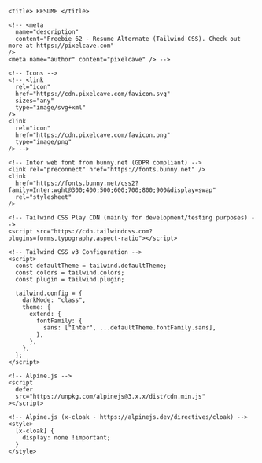 <!doctype html>
<html lang="en">
  <head>
    <meta charset="utf-8" />
    <meta name="viewport" content="width=device-width,initial-scale=1.0" />

    <title> RESUME </title>

    <!-- <meta
      name="description"
      content="Freebie 62 - Resume Alternate (Tailwind CSS). Check out more at https://pixelcave.com"
    />
    <meta name="author" content="pixelcave" /> -->

    <!-- Icons -->
    <!-- <link
      rel="icon"
      href="https://cdn.pixelcave.com/favicon.svg"
      sizes="any"
      type="image/svg+xml"
    />
    <link
      rel="icon"
      href="https://cdn.pixelcave.com/favicon.png"
      type="image/png"
    /> -->

    <!-- Inter web font from bunny.net (GDPR compliant) -->
    <link rel="preconnect" href="https://fonts.bunny.net" />
    <link
      href="https://fonts.bunny.net/css2?family=Inter:wght@300;400;500;600;700;800;900&display=swap"
      rel="stylesheet"
    />

    <!-- Tailwind CSS Play CDN (mainly for development/testing purposes) -->
    <script src="https://cdn.tailwindcss.com?plugins=forms,typography,aspect-ratio"></script>

    <!-- Tailwind CSS v3 Configuration -->
    <script>
      const defaultTheme = tailwind.defaultTheme;
      const colors = tailwind.colors;
      const plugin = tailwind.plugin;

      tailwind.config = {
        darkMode: "class",
        theme: {
          extend: {
            fontFamily: {
              sans: ["Inter", ...defaultTheme.fontFamily.sans],
            },
          },
        },
      };
    </script>

    <!-- Alpine.js -->
    <script
      defer
      src="https://unpkg.com/alpinejs@3.x.x/dist/cdn.min.js"
    ></script>

    <!-- Alpine.js (x-cloak - https://alpinejs.dev/directives/cloak) -->
    <style>
      [x-cloak] {
        display: none !important;
      }
    </style>
  </head>
  <body>
    <!-- Page Container -->
    <div
      x-data="{
        darkMode: false,
        toggleDarkMode() {
          this.darkMode = ! this.darkMode;

          // Toggle dark class on html element
          if (this.darkMode) {
            document.body.parentNode.classList.add('dark');
          } else {
            document.body.parentNode.classList.remove('dark');
          }
        }
      }"
      class="min-h-dvh min-w-[320px] bg-white text-gray-800 dark:bg-gray-950 dark:text-gray-100"
    >
      <!-- Toggle Dark Mode -->
      <div
        class="fixed right-0 top-0 z-50 flex size-12 items-center justify-center"
      >
        <button
          x-on:click="toggleDarkMode()"
          type="button"
          class="inline-block size-9 text-gray-600 hover:opacity-75 dark:text-gray-400"
        >
          <svg
            x-show="!darkMode"
            x-cloak
            xmlns="http://www.w3.org/2000/svg"
            viewBox="0 0 24 24"
            fill="none"
            stroke="currentColor"
            stroke-width="2"
            stroke-linecap="round"
            stroke-linejoin="round"
            class="inline-block size-6"
          >
            <circle cx="12" cy="12" r="4" />
            <path d="M12 2v2" />
            <path d="M12 20v2" />
            <path d="m4.93 4.93 1.41 1.41" />
            <path d="m17.66 17.66 1.41 1.41" />
            <path d="M2 12h2" />
            <path d="M20 12h2" />
            <path d="m6.34 17.66-1.41 1.41" />
            <path d="m19.07 4.93-1.41 1.41" />
          </svg>
          <svg
            x-show="darkMode"
            x-cloak
            xmlns="http://www.w3.org/2000/svg"
            viewBox="0 0 24 24"
            fill="none"
            stroke="currentColor"
            stroke-width="2"
            stroke-linecap="round"
            stroke-linejoin="round"
            class="inline-block size-6"
          >
            <path d="M12 3a6 6 0 0 0 9 9 9 9 0 1 1-9-9Z" />
          </svg>
        </button>
      </div>
      <!-- END Toggle Dark Mode -->

      <div class="container mx-auto max-w-7xl">
        <div class="grid grid-cols-1 md:grid-cols-12">
          <!-- Info -->
          <div
            class="bg-gray-100 p-5 text-left dark:bg-gray-900 md:col-span-4 lg:p-14"
          >
            <h1
              class="leading-tighter mt-5 text-4xl font-extrabold lg:text-6xl"
            >
              Vivek<br />
              Samant
            </h1>
            <h2 class="mt-3 text-xl text-purple-600 dark:text-purple-500">
              Web Developer
            </h2>
            <!-- <div class="-mx-5 mt-10 lg:-mx-16">
              <img
                src="assets/christian-buehner-DItYlc26zVI-unsplash.jpg"
                class="inline-block lg:rounded-sm"
                alt="Vivek Samant photo"
              />
            </div> -->
            <p
              class="mt-10 text-balance leading-relaxed text-gray-700 dark:text-gray-300"
            >
              I am a skilled web developer, proficient in HTML, CSS, and
              JavaScript, who combines technical expertise with a passion for
              creating visually appealing and user-friendly websites.
            </p>
            <div class="mt-10 space-y-5">
              <div class="flex items-center gap-5">
                <svg
                  xmlns="http://www.w3.org/2000/svg"
                  viewBox="0 0 24 24"
                  fill="none"
                  stroke="currentColor"
                  stroke-width="2"
                  stroke-linecap="round"
                  stroke-linejoin="round"
                  class="inline-block size-6 flex-none text-purple-600 dark:text-purple-500"
                >
                  <path d="M18 8c0 4.5-6 9-6 9s-6-4.5-6-9a6 6 0 0 1 12 0" />
                  <circle cx="12" cy="8" r="2" />
                  <path
                    d="M8.835 14H5a1 1 0 0 0-.9.7l-2 6c-.1.1-.1.2-.1.3 0 .6.4 1 1 1h18c.6 0 1-.4 1-1 0-.1 0-.2-.1-.3l-2-6a1 1 0 0 0-.9-.7h-3.835"
                  />
                </svg>
                <span class="truncate font-medium">Noida, India</span>
              </div>
              <div class="flex items-center gap-5">
                <svg
                  xmlns="http://www.w3.org/2000/svg"
                  viewBox="0 0 24 24"
                  fill="none"
                  stroke="currentColor"
                  stroke-width="2"
                  stroke-linecap="round"
                  stroke-linejoin="round"
                  class="inline-block size-6 flex-none text-purple-600 dark:text-purple-500"
                >
                  <path
                    d="M22 16.92v3a2 2 0 0 1-2.18 2 19.79 19.79 0 0 1-8.63-3.07 19.5 19.5 0 0 1-6-6 19.79 19.79 0 0 1-3.07-8.67A2 2 0 0 1 4.11 2h3a2 2 0 0 1 2 1.72 12.84 12.84 0 0 0 .7 2.81 2 2 0 0 1-.45 2.11L8.09 9.91a16 16 0 0 0 6 6l1.27-1.27a2 2 0 0 1 2.11-.45 12.84 12.84 0 0 0 2.81.7A2 2 0 0 1 22 16.92z"
                  />
                </svg>
                <span class="truncate font-medium">+91 7895020182</span>
              </div>
              <div class="flex items-center gap-5">
                <svg
                  xmlns="http://www.w3.org/2000/svg"
                  viewBox="0 0 24 24"
                  fill="none"
                  stroke="currentColor"
                  stroke-width="2"
                  stroke-linecap="round"
                  stroke-linejoin="round"
                  class="inline-block size-6 flex-none text-purple-600 dark:text-purple-500"
                >
                  <path
                    d="M22 13V6a2 2 0 0 0-2-2H4a2 2 0 0 0-2 2v12c0 1.1.9 2 2 2h8"
                  />
                  <path d="m22 7-8.97 5.7a1.94 1.94 0 0 1-2.06 0L2 7" />
                  <path d="M19 16v6" />
                  <path d="M16 19h6" />
                </svg>
                <a
                  href="viveksamant2004@gmail.com"
                  class="truncate font-medium text-black underline hover:text-black/75 dark:text-white dark:hover:text-white/75"
                >
                viveksamant2004@gmail.com
                </a>
              </div>
              <div class="flex items-center gap-5">
               
              </div>
            </div>
          </div>
          <!-- END Info -->

          <!-- Bio -->
          <div class="mx-auto max-w-2xl space-y-16 p-5 md:col-span-8 md:p-10">
            <!-- Education -->
            <div>
              <div
                class="mb-8 border-b-4 border-gray-100 py-2.5 dark:border-gray-900"
              >
                <h3 class="text-xl font-medium">Education</h3>
              </div>
              <ul
                class="relative space-y-6 pl-6 before:absolute before:bottom-0 before:left-0 before:top-0 before:block before:w-1 before:rounded-full before:bg-purple-50 before:content-[''] dark:before:bg-purple-950"
              >
                <li
                  class="before:border-1 relative before:absolute before:-left-[1.875rem] before:top-6 before:block before:size-4 before:rounded-full before:border-2 before:border-purple-200/75 before:bg-white before:content-[''] dark:before:border-purple-800/75 dark:before:bg-gray-950"
                >
                  <h4
                    class="text-sm font-semibold text-purple-600 dark:text-purple-500"
                  >
                    2020-2021
                  </h4>
                  <h5 class="mb-2 font-bold">
                    High School
                  </h5>
                  <p class="text-sm/relaxed text-gray-700 dark:text-gray-300">
                    I passed from a CBSE based school by obtaining 64%
                  </p>
                </li>
                <li
                  class="before:border-1 relative before:absolute before:-left-[1.875rem] before:top-6 before:block before:size-4 before:rounded-full before:border-2 before:border-purple-200/75 before:bg-white before:content-[''] dark:before:border-purple-800/75 dark:before:bg-gray-950"
                >
                  <h4
                    class="text-sm font-semibold text-purple-600 dark:text-purple-500"
                  >
                    2022-2023
                  </h4>
                  <h5 class="mb-2 font-bold">
                    Intermediate
                  </h5>
                  <p class="text-sm/relaxed text-gray-700 dark:text-gray-300">
                    I passed from a CBSE based school by obtaining 81%
                  </p>
                </li>
                <li
                  class="before:border-1 relative before:absolute before:-left-[1.875rem] before:top-6 before:block before:size-4 before:rounded-full before:border-2 before:border-purple-200/75 before:bg-white before:content-[''] dark:before:border-purple-800/75 dark:before:bg-gray-950"
                >
                  <h4
                    class="text-sm font-semibold text-purple-600 dark:text-purple-500"
                  >
                   2023-2026
                  </h4>
                  <h5 class="mb-2 font-bold">
                    Bachelor in Computer Science, Galgotias University, India
                  </h5>
                  <p class="text-sm/relaxed text-gray-700 dark:text-gray-300">
                    I developed the skills and knowledge that serve as the foundation for my expertise in web development and programming with a degree in computer science from Galgotias University in India.
                  </p>
                </li>
              </ul>
            </div>
            <!-- END Education -->

            <!-- Certification -->
            <div>
              <div
                class="mb-8 border-b-4 border-gray-100 py-2.5 dark:border-gray-900"
              >
                <h3 class="text-xl font-medium">Certification</h3>
              </div>
              <ul
                class="relative space-y-6 pl-6 before:absolute before:bottom-0 before:left-0 before:top-0 before:block before:w-1 before:rounded-full before:bg-purple-50 before:content-[''] dark:before:bg-purple-950"
              >
                <li
                  class="before:border-1 relative before:absolute before:-left-[1.875rem] before:top-6 before:block before:size-4 before:rounded-full before:border-2 before:border-purple-200/75 before:bg-white before:content-[''] dark:before:border-purple-800/75 dark:before:bg-gray-950"
                >
                
                  <h5 class="mb-2 font-bold">
                 Web development Certificate from Aviraj Infotech 
                  </h5>
                  <p class="text-sm/relaxed text-gray-700 dark:text-gray-300">
                    As a Web Designer I enhanced my skills and worked on different projects at Aviraj Infotech for 6 months, and used my abilities to create beautiful and user-focused websites for improved digital engagement, I was able to combine my passion of functionality and knowledge by working in projects.
                  </p>
                </li>
                
              </ul>
            </div>
            <!-- END Work Experience -->
             <!-- skills -->
             <div>
              <div
                class="mb-8 border-b-4 border-gray-100 py-2.5 dark:border-gray-900"
              >
                <h3 class="text-xl font-medium">SKills</h3>
              </div>
              <ul
                class="relative space-y-6 pl-6 before:absolute before:bottom-0 before:left-0 before:top-0 before:block before:w-1 before:rounded-full before:bg-purple-50 before:content-[''] dark:before:bg-purple-950"
              >
                  <h5 class="mb-2 font-bold">
                    HTML and CSS                   
                  </h5>                  
                                               
                  <h5 class="mb-2 font-bold">
                  JavaScript                   
                  </h5>                                 
                  <h5 class="mb-2 font-bold">
                  Python                   
                  </h5>                                  
                  <h5 class="mb-2 font-bold">
                  C++                   
                  </h5>
                  <h5 class="mb-2 font-bold">
                   Good Communication skills                    
                  </h5>
                  <h5 class="mb-2 font-bold">
                  Team work              
                   </h5>
 

              
                
              </ul>
            </div>
            <!-- Projects -->
            <div>
              <div
                class="mb-8 border-b-4 border-gray-100 py-2.5 dark:border-gray-900"
              >
                <h3 class="text-xl font-medium">Projects</h3>
              </div>
              <ul
                class="relative space-y-6 pl-6 before:absolute before:bottom-0 before:left-0 before:top-0 before:block before:w-1 before:rounded-full before:bg-purple-50 before:content-[''] dark:before:bg-purple-950"
              >
                <li
                  class="before:border-1 relative before:absolute before:-left-[1.875rem] before:top-6 before:block before:size-4 before:rounded-full before:border-2 before:border-purple-200/75 before:bg-white before:content-[''] dark:before:border-purple-800/75 dark:before:bg-gray-950"
                >
                  
                  <h5 class="mb-2 font-bold">
                   Weather application
                   
                  </h5>
                  <p class="text-sm/relaxed text-gray-700 dark:text-gray-300">
                    Developed a weather application in which user inputs the temperature and the app tells the weather based on the temperature by using my knowledge of HTML, CSS and JavaScrpipt.
                  </p>
                </li>
                <li
                  class="before:border-1 relative before:absolute before:-left-[1.875rem] before:top-6 before:block before:size-4 before:rounded-full before:border-2 before:border-purple-200/75 before:bg-white before:content-[''] dark:before:border-purple-800/75 dark:before:bg-gray-950"
                >
                 
                  <h5 class="mb-2 font-bold">
                    Quiz applicaion
                
                  </h5>
                  <p class="text-sm/relaxed text-gray-700 dark:text-gray-300">
                	Developed a quiz platform by exploring my knowledge in JavaScript and HTML of general knowledge with over 5 questions with 4 multiple choice answers	where only the correct answer is counted as 1 while the wrong or unanswered is counted as 0 and at last the total score is displayed.

                  </p>
                  <li
                  class="before:border-1 relative before:absolute before:-left-[1.875rem] before:top-6 before:block before:size-4 before:rounded-full before:border-2 before:border-purple-200/75 before:bg-white before:content-[''] dark:before:border-purple-800/75 dark:before:bg-gray-950"
                >
                 
                  <h5 class="mb-2 font-bold">
                  Calculator
                  </h5>
                  <p class="text-sm/relaxed text-gray-700 dark:text-gray-300">
                  Developed a basic calculator using HTML and Basic CSS which calculates the required number as per the user's request.

                  </p>
                </li>
              </ul>
            </div>
            <!-- END Projects -->

            <!-- Social -->
            <div>
              <div
                class="mb-8 border-b-4 border-gray-100 py-2.5 dark:border-gray-900"
              >
                <h3 class="text-xl font-medium">Social</h3>
              </div>
              <ul
                class="relative space-y-6 pl-6 before:absolute before:bottom-0 before:left-0 before:top-0 before:block before:w-1 before:rounded-full before:bg-purple-50 before:content-[''] dark:before:bg-purple-950"
              >
                <li
                  class="before:border-1 relative before:absolute before:-left-[1.875rem] before:top-6 before:block before:size-4 before:rounded-full before:border-2 before:border-purple-200/75 before:bg-white before:content-[''] dark:before:border-purple-800/75 dark:before:bg-gray-950"
                >
                  <h4
                    class="text-sm font-semibold text-purple-600 dark:text-purple-500"
                  >
                    LinkedIn
                  </h4>
                  <h5 class="mb-2 font-bold">Work Profile</h5>
                  <p>
                    <a
                      href="javascript:void(0)"
                      class="text-sm font-medium text-gray-600 underline hover:text-gray-600/75 dark:text-gray-400 dark:hover:text-gray-400/75"
                    >
                     
                    </a>
                  </p>
                </li>
                <li
                  class="before:border-1 relative before:absolute before:-left-[1.875rem] before:top-6 before:block before:size-4 before:rounded-full before:border-2 before:border-purple-200/75 before:bg-white before:content-[''] dark:before:border-purple-800/75 dark:before:bg-gray-950"
                >
                  <h4
                    class="text-sm font-semibold text-purple-600 dark:text-purple-500"
                  >
                    GitHub
                  </h4>
                  <h5 class="mb-2 font-bold">Work Profile</h5>
                  <p>
                    <a
                      href=" https://github.com/viveksamant2004"
                      class="text-sm font-medium text-gray-600 underline hover:text-gray-600/75 dark:text-gray-400 dark:hover:text-gray-400/75"
                    >
                    https://github.com/viveksamant2004
                    </a>
                  </p>
                </li>
               
                  
                  </p>
                </li>
              </ul>
            <!-- </div> -->
            <!-- END Social -->
          </div>
          <!-- END Bio -->
        </div>
      </div>
    </div>
    <!-- END Page Container -->
  </body>
</html>
